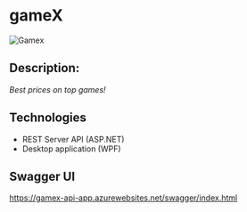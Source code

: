 # **gameX**
![Gamex](https://user-images.githubusercontent.com/61932823/169684200-286ad6fa-ab0b-4035-8ade-73befbb66c57.png)


## **Description:**
*Best prices on top games!*

## **Technologies**
- REST Server API (ASP.NET)
- Desktop application (WPF)

## Swagger UI
https://gamex-api-app.azurewebsites.net/swagger/index.html
